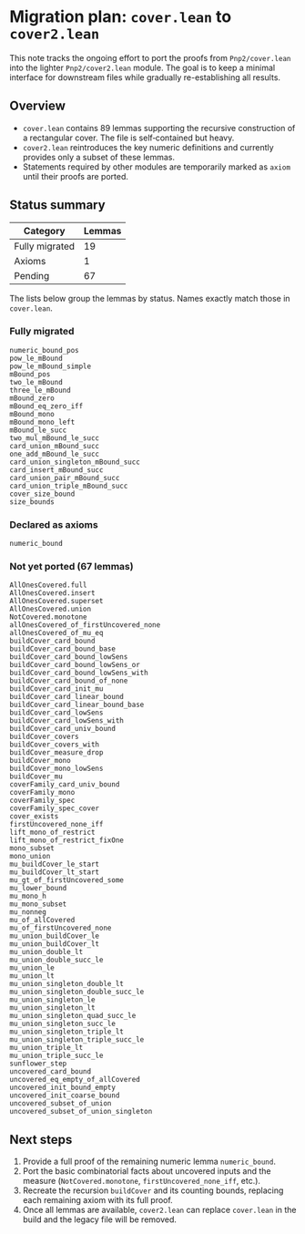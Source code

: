 # Migration plan: `cover.lean` to `cover2.lean`

This note tracks the ongoing effort to port the proofs from `Pnp2/cover.lean`
into the lighter `Pnp2/cover2.lean` module.  The goal is to keep a minimal
interface for downstream files while gradually re-establishing all results.

## Overview

* `cover.lean` contains 89 lemmas supporting the recursive construction of a
  rectangular cover.  The file is self‑contained but heavy.
* `cover2.lean` reintroduces the key numeric definitions and currently provides
  only a subset of these lemmas.
* Statements required by other modules are temporarily marked as `axiom` until
their proofs are ported.

## Status summary

| Category | Lemmas |
|---------|--------|
| Fully migrated | 19 |
| Axioms | 1 |
| Pending | 67 |

The lists below group the lemmas by status.  Names exactly match those in
`cover.lean`.

### Fully migrated

```
numeric_bound_pos
pow_le_mBound
pow_le_mBound_simple
mBound_pos
two_le_mBound
three_le_mBound
mBound_zero
mBound_eq_zero_iff
mBound_mono
mBound_mono_left
mBound_le_succ
two_mul_mBound_le_succ
card_union_mBound_succ
one_add_mBound_le_succ
card_union_singleton_mBound_succ
card_insert_mBound_succ
card_union_pair_mBound_succ
card_union_triple_mBound_succ
cover_size_bound
size_bounds
```

### Declared as axioms

```
numeric_bound
```

### Not yet ported (67 lemmas)

```
AllOnesCovered.full
AllOnesCovered.insert
AllOnesCovered.superset
AllOnesCovered.union
NotCovered.monotone
allOnesCovered_of_firstUncovered_none
allOnesCovered_of_mu_eq
buildCover_card_bound
buildCover_card_bound_base
buildCover_card_bound_lowSens
buildCover_card_bound_lowSens_or
buildCover_card_bound_lowSens_with
buildCover_card_bound_of_none
buildCover_card_init_mu
buildCover_card_linear_bound
buildCover_card_linear_bound_base
buildCover_card_lowSens
buildCover_card_lowSens_with
buildCover_card_univ_bound
buildCover_covers
buildCover_covers_with
buildCover_measure_drop
buildCover_mono
buildCover_mono_lowSens
buildCover_mu
coverFamily_card_univ_bound
coverFamily_mono
coverFamily_spec
coverFamily_spec_cover
cover_exists
firstUncovered_none_iff
lift_mono_of_restrict
lift_mono_of_restrict_fixOne
mono_subset
mono_union
mu_buildCover_le_start
mu_buildCover_lt_start
mu_gt_of_firstUncovered_some
mu_lower_bound
mu_mono_h
mu_mono_subset
mu_nonneg
mu_of_allCovered
mu_of_firstUncovered_none
mu_union_buildCover_le
mu_union_buildCover_lt
mu_union_double_lt
mu_union_double_succ_le
mu_union_le
mu_union_lt
mu_union_singleton_double_lt
mu_union_singleton_double_succ_le
mu_union_singleton_le
mu_union_singleton_lt
mu_union_singleton_quad_succ_le
mu_union_singleton_succ_le
mu_union_singleton_triple_lt
mu_union_singleton_triple_succ_le
mu_union_triple_lt
mu_union_triple_succ_le
sunflower_step
uncovered_card_bound
uncovered_eq_empty_of_allCovered
uncovered_init_bound_empty
uncovered_init_coarse_bound
uncovered_subset_of_union
uncovered_subset_of_union_singleton
```

## Next steps

1. Provide a full proof of the remaining numeric lemma `numeric_bound`.
2. Port the basic combinatorial facts about uncovered inputs and the measure
   (`NotCovered.monotone`, `firstUncovered_none_iff`, etc.).
3. Recreate the recursion `buildCover` and its counting bounds,
   replacing each remaining axiom with its full proof.
4. Once all lemmas are available, `cover2.lean` can replace `cover.lean` in the
   build and the legacy file will be removed.

